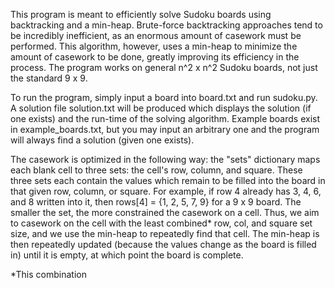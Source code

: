 This program is meant to efficiently solve Sudoku boards using backtracking and a min-heap. Brute-force backtracking approaches tend to be incredibly inefficient,
as an enormous amount of casework must be performed. This algorithm, however, uses a min-heap to minimize the amount of casework to be done, greatly improving its 
efficiency in the process. The program works on general n^2 x n^2 Sudoku boards, not just the standard 9 x 9.

To run the program, simply input a board into board.txt and run sudoku.py. A solution file solution.txt will be produced which displays the solution (if one exists)
and the run-time of the solving algorithm. Example boards exist in example_boards.txt, but you may input an arbitrary one and the program will always find a solution
(given one exists).

The casework is optimized in the following way: the "sets" dictionary maps each blank cell to three sets: the cell's row, column, and square. These three sets each
contain the values which remain to be filled into the board in that given row, column, or square. For example, if row 4 already has 3, 4, 6, and 8 written into it,
then rows[4] = {1, 2, 5, 7, 9} for a 9 x 9 board. The smaller the set, the more constrained the casework on a cell. Thus, we aim to casework on the cell with the
least combined* row, col, and square set size, and we use the min-heap to repeatedly find that cell. The min-heap is then repeatedly updated (because the values
change as the board is filled in) until it is empty, at which point the board is complete.

*This combination 
